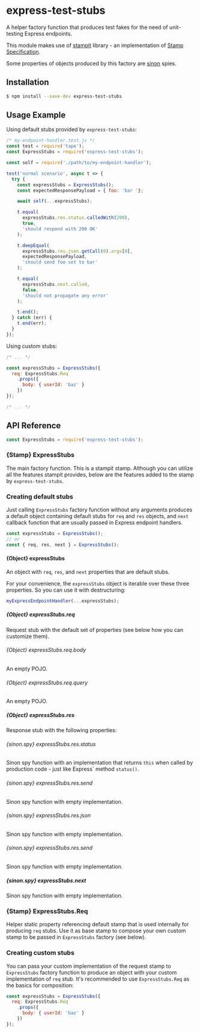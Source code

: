 # express-test-stubs

A helper factory function that produces test fakes for the need of unit-testing Express endpoints.

This module makes use of [stampit](https://github.com/stampit-org/stampit) library - an implementation of [Stamp Specification](https://github.com/stampit-org/stamp-specification).

Some properties of objects produced by this factory are [sinon](http://sinonjs.org) spies.


## Installation

```bash
$ npm install --save-dev express-test-stubs
```


## Usage Example

Using default stubs provided by `express-test-stubs`:

```js
/* my-endpoint-handler.test.js */
const test = require('tape');
const ExpressStubs = require('express-test-stubs');

const self = require('./path/to/my-endpoint-handler');

test('normal scenario', async t => {
  try {
    const expressStubs = ExpressStubs();
    const expectedResponsePayload = { foo: 'bar '};

    await self(...expressStubs);

    t.equal(
      expressStubs.res.status.calledWith(200),
      true,
      'should respond with 200 OK'
    );

    t.deepEqual(
      expressStubs.res.json.getCall(0).args[0],
      expectedResponsePayload,
      'should send foo set to bar'
    );

    t.equal(
      expressStubs.next.called,
      false,
      'should not propagate any error'
    );

    t.end();
  } catch (err) {
    t.end(err);
  }
});
```

Using custom stubs:

```js
/* ... */

const expressStubs = ExpressStubs({
  req: ExpressStubs.Req
    .props({
      body: { userId: 'baz' }
    })
});

/* ... */
```


## API Reference

```js
const ExpressStubs = require('express-test-stubs');
```

### {Stamp} ExpressStubs

The main factory function. This is a stampit stamp. Although you can utilize all the features stampit provides, below are the features added to the stamp by `express-test-stubs`.

### Creating default stubs

Just calling `ExpressStubs` factory function without any arguments produces a default object containing default stubs for `req` and `res` objects, and `next` callback function that are usually passed in Express endpoint handlers.

```js
const expressStubs = ExpressStubs();
// or
const { req, res, next } = ExpressStubs();
```

#### {Object} expressStubs

An object with `req`, `res`, and `next` properties that are default stubs.

For your convenience, the `expressStubs` object is iterable over these three properties. So you can use it with destructuring:

```js
myExpressEndpointHandler(...expressStubs);
```


##### {Object} expressStubs.req

Request stub with the default set of properties (see below how you can customize them).

###### {Object} expressStubs.req.body

An empty POJO.

###### {Object} expressStubs.req.query

An empty POJO.



##### {Object} expressStubs.res

Response stub with the following properties:

###### {sinon.spy} expressStubs.res.status

Sinon spy function with an implementation that returns `this` when called by production code - just like Express\` method `status()`.

###### {sinon.spy} expressStubs.res.send

Sinon spy function with empty implementation.

###### {sinon.spy} expressStubs.res.json

Sinon spy function with empty implementation.

###### {sinon.spy} expressStubs.res.send

Sinon spy function with empty implementation.



##### {sinon.spy} expressStubs.next

Sinon spy function with empty implementation.


### {Stamp} ExpressStubs.Req

Helper static property referencing default stamp that is used internally for producing `req` stubs. Use it as base stamp to compose your own custom stamp to be passed in `ExpressStubs` factory (see below).


### Creating custom stubs

You can pass your custom implementation of the request stamp to `ExpressStubs` factory function to produce an object with your custom implementation of `req` stub. It's recommended to use `ExpressStubs.Req` as the basics for composition:

```js
const expressStubs = ExpressStubs({
  req: ExpressStubs.Req
    .props({
      body: { userId: 'baz' }
    })
});
```
